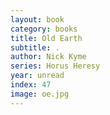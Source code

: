 ```yaml
---
layout: book
category: books
title: Old Earth
subtitle: .
author: Nick Kyme
series: Horus Heresy
year: unread
index: 47
image: oe.jpg
---
```

